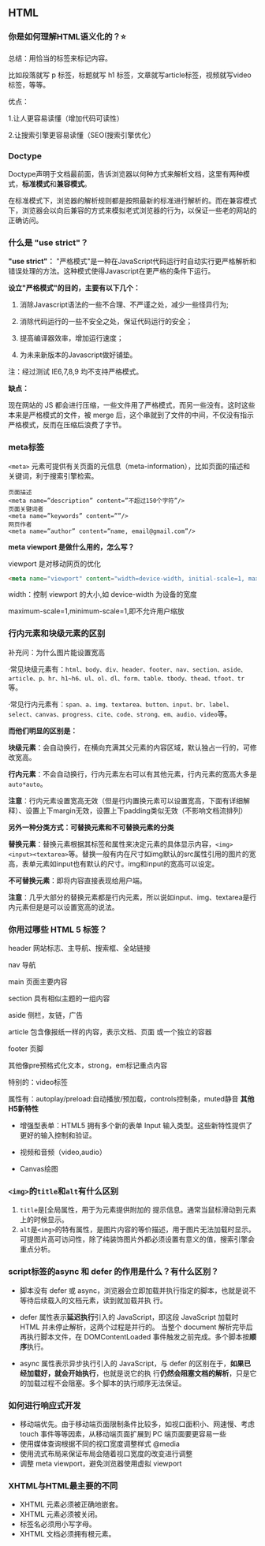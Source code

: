 ## HTML

### 你是如何理解HTML语义化的？⭐

总结：用恰当的标签来标记内容。

比如段落就写 p 标签，标题就写 h1 标签，文章就写article标签，视频就写video标签，等等。

优点：

1.让人更容易读懂（增加代码可读性）

2.让搜索引擎更容易读懂（SEO(搜索引擎优化） 



### Doctype

Doctype声明于文档最前面，告诉浏览器以何种方式来解析文档，这里有两种模式，**标准模式**和**兼容模式**。

在标准模式下，浏览器的解析规则都是按照最新的标准进行解析的。而在兼容模式下，浏览器会以向后兼容的方式来模拟老式浏览器的行为，以保证一些老的网站的正确访问。


### 什么是 "use strict"？

**"use strict"：** "严格模式"是一种在JavaScript代码运行时自动实行更严格解析和错误处理的方法。这种模式使得Javascript在更严格的条件下运行。

**设立"严格模式"的目的，主要有以下几个：**

1. 消除Javascript语法的一些不合理、不严谨之处，减少一些怪异行为;

2. 消除代码运行的一些不安全之处，保证代码运行的安全；

3. 提高编译器效率，增加运行速度；

4. 为未来新版本的Javascript做好铺垫。

注：经过测试 IE6,7,8,9 均不支持严格模式。

**缺点：**

现在网站的 JS 都会进行压缩，一些文件用了严格模式，而另一些没有。这时这些本来是严格模式的文件，被 merge 后，这个串就到了文件的中间，不仅没有指示严格模式，反而在压缩后浪费了字节。


### meta标签

 `<meta>` 元素可提供有关页面的元信息（meta-information），比如页面的描述和关键词，利于搜索引擎检索。

```
页面描述
<meta name=”description” content=”不超过150个字符”/> 
页面关键词者
<meta name=”keywords” content=””/>     
网页作者
<meta name=”author” content=”name, email@gmail.com”/>    
```

**meta viewport 是做什么用的，怎么写？**

viewport 是对移动网页的优化

```html
<meta name="viewport" content="width=device-width, initial-scale=1, maximum-scale=1, minimum-scale=1">
```

width：控制 viewport 的大小,如 device-width 为设备的宽度

maximum-scale=1,minimum-scale=1,即不允许用户缩放



### 行内元素和块级元素的区别

补充问：为什么图片能设置宽高

·常见块级元素有：`html、body、div、header、footer、nav、section、aside、article、p、hr、h1~h6、ul、ol、dl、form、table、tbody、thead、tfoot、tr`等。

·常见行内元素有：`span、a、img、textarea、button、input、br、label、select、canvas、progress、cite、code、strong、em、audio、video`等。

**而他们明显的区别是：**

**块级元素**：会自动换行，在横向充满其父元素的内容区域，默认独占一行的，可修改宽高。

**行内元素**：不会自动换行，行内元素左右可以有其他元素，行内元素的宽高大多是`auto*auto`。

**注意**：行内元素设置宽高无效（但是行内置换元素可以设置宽高，下面有详细解释）、设置上下margin无效，设置上下padding类似无效（不影响文档流排列）



**另外一种分类方式：可替换元素和不可替换元素的分类**

**替换元素**：替换元素根据其标签和属性来决定元素的具体显示内容，`<img><input><textarea>`等。替换一般有内在尺寸如img默认的src属性引用的图片的宽高，表单元素如input也有默认的尺寸。img和input的宽高可以设定。

**不可替换元素**：即将内容直接表现给用户端。

**注意**：几乎大部分的替换元素都是行内元素，所以说如input、img、textarea是行内元素但是是可以设置宽高的说法。







### 你用过哪些 HTML 5 标签？

header  网站标志、主导航、搜索框、全站链接

nav   导航

main 页面主要内容

section 具有相似主题的一组内容

aside  侧栏，友链，广告

article  包含像报纸一样的内容，表示文档、页面 或一个独立的容器

footer 页脚

其他像pre预格式化文本，strong，em标记重点内容

特别的：video标签

属性有：autoplay/preload:自动播放/预加载，controls控制条，muted静音
**其他H5新特性**

* 增强型表单：HTML5 拥有多个新的表单 Input 输入类型。这些新特性提供了更好的输入控制和验证。  

* 视频和音频（video,audio）
* Canvas绘图




### `<img>`的`title`和`alt`有什么区别

1. `title`是[全局属性，用于为元素提供附加的 提示信息。通常当鼠标滑动到元素上的时候显示。
2. `alt`是`<img>`的特有属性，是图片内容的等价描述，用于图片无法加载时显示。可提图片高可访问性，除了纯装饰图片外都必须设置有意义的值，搜索引擎会重点分析。



### script标签的async 和 defer 的作用是什么？有什么区别？
* 脚本没有 defer 或 async，浏览器会立即加载并执行指定的脚本，也就是说不等待后续载入的文档元素，读到就加载并执
  行。

* defer 属性表示**延迟执行**引入的 JavaScript，即这段 JavaScript 加载时 HTML 并未停止解析，这两个过程是并行的。
  当整个 document 解析完毕后再执行脚本文件，在 DOMContentLoaded 事件触发之前完成。多个脚本按**顺序**执行。

* async 属性表示异步执行引入的 JavaScript，与 defer 的区别在于，**如果已经加载好，就会开始执行**，也就是说它的执
  行**仍然会阻塞文档的解析**，只是它的加载过程不会阻塞。多个脚本的执行顺序无法保证。



### 如何进行响应式开发

- 移动端优先。由于移动端页面限制条件比较多，如视口面积小、网速慢、考虑 touch 事件等等因素，从移动端页面扩展到 PC 端页面要更容易一些
- 使用媒体查询根据不同的视口宽度调整样式  @media 
- 使用流式布局来保证布局会随着视口宽度的改变进行调整
- 调整 meta viewport，避免浏览器使用虚拟 viewport



### XHTML与HTML最主要的不同

- XHTML 元素必须被正确地嵌套。
- XHTML 元素必须被关闭。
- 标签名必须用小写字母。
- XHTML 文档必须拥有根元素。

